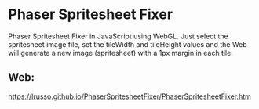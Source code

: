 # Phaser Spritesheet Fixer

Phaser Spritesheet Fixer in JavaScript using WebGL. Just select the spritesheet image file, set the tileWidth and tileHeight values and the Web will generate a new image (spritesheet) with a 1px margin in each tile. 

## Web:

https://lrusso.github.io/PhaserSpritesheetFixer/PhaserSpritesheetFixer.htm
